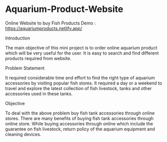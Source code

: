 # Aquarium-Product-Website
Online Website to buy Fish Products
Demo : https://aquariumproducts.netlify.app/

Introduction

The main objective of this mini project is to order online aquarium product which will be very useful for the user. It is easy to search and find different products required from website. 

Problem Statement

It required considerable time and effort to find the right type of aquarium accessories by visiting popular fish stores. It required a day or a weekend to travel and explore the latest collection of fish livestock, tanks and other accessories used in these tanks.

Objective

To deal with the above problem buy fish tank accessories through online stores. There are many benefits of buying fish tank accessories through online store. While buying accessories through online which include the guarantee on fish livestock, return policy of the aquarium equipment and cleaning devices.
